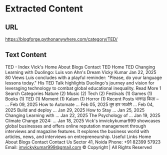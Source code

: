 # Extracted Content

## URL

https://blogforge.pythonanywhere.com/category/TED/

## Text Content

TED - Index
Vick's
Home
About
Blogs
Contact
TED
Home
TED
Changing Learning with Duolingo: Luis von Ahn's Dream
Vicky Kumar
Jan 22, 2025
80 Views
Luis concludes with a playful reminder: "Please, do your language lessons today." His TED Talk highlights Duolingo's journey and vision for leveraging technology to combat global educational inequality.
Read More
1
Search
Categories
Nature
(2)
Music
(2)
Tech
(2)
Festivals
(1)
Games
(1)
Books
(1)
TED
(1)
Moment
(1)
Kalam
(1)
Horror
(1)
Recent Posts
भानगढ़ किला – …
Feb 09, 2025
How to Automate …
Feb 05, 2025
तुम हार जाओगे …
Feb 04, 2025
Build and deploy …
Jan 29, 2025
How to Stay …
Jan 25, 2025
Changing Learning with …
Jan 22, 2025
The Psychology of …
Jan 19, 2025
Climate Change 2024: …
Jan 18, 2025
Vick's
imvickykumar999 showcases global businesses and offers online reputation management through interviews and magazine features. It explores the business world with articles, news, and interviews on entrepreneurship.
Useful Links
Home
About
Blogs
Contact
Contact Us
Sector 41, Noida
Phone:
+91 82399 57923
Email:
imvickykumar999@gmail.com
© Copyright
| All Rights Reserved
